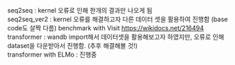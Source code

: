 seq2seq : kernel 오류로 인해 한개의 결과만 나오게 됨 <br/>
seq2seq_ver2 : kernel 오류를 해결하고자 다른 데이터 셋을 활용하여 진행함 (base code도 살짝 다름) benchmark with Visit https://wikidocs.net/216494 <br/>
transformer : wandb import해서 데이터셋을 활용해보고자 하였지만, 오류로 인해 dataset을 다운받아서 진행함. (추후 해결해볼 것!) <br/>
transformer with ELMo : 진행중
